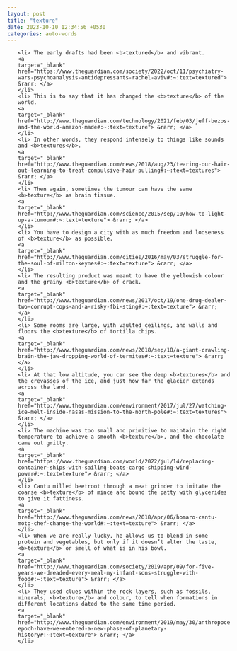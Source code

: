 ```yaml
---
layout: post
title: "texture"
date: 2023-10-10 12:34:56 +0530
categories: auto-words
---
```

<ol>

    <li> The early drafts had been <b>textured</b> and vibrant.
    <a 
    target="_blank" 
    href="https://www.theguardian.com/society/2022/oct/11/psychiatry-wars-psychoanalysis-antidepressants-rachel-aviv#:~:text=textured"> &rarr; </a>
    </li>
    <li> This is to say that it has changed the <b>texture</b> of the world.
    <a 
    target="_blank" 
    href="http://www.theguardian.com/technology/2021/feb/03/jeff-bezos-and-the-world-amazon-made#:~:text=texture"> &rarr; </a>
    </li>
    <li> In other words, they respond intensely to things like sounds and <b>textures</b>.
    <a 
    target="_blank" 
    href="http://www.theguardian.com/news/2018/aug/23/tearing-our-hair-out-learning-to-treat-compulsive-hair-pulling#:~:text=textures"> &rarr; </a>
    </li>
    <li> Then again, sometimes the tumour can have the same <b>texture</b> as brain tissue.
    <a 
    target="_blank" 
    href="http://www.theguardian.com/science/2015/sep/10/how-to-light-up-a-tumour#:~:text=texture"> &rarr; </a>
    </li>
    <li> You have to design a city with as much freedom and looseness of <b>texture</b> as possible.
    <a 
    target="_blank" 
    href="http://www.theguardian.com/cities/2016/may/03/struggle-for-the-soul-of-milton-keynes#:~:text=texture"> &rarr; </a>
    </li>
    <li> The resulting product was meant to have the yellowish colour and the grainy <b>texture</b> of crack.
    <a 
    target="_blank" 
    href="http://www.theguardian.com/news/2017/oct/19/one-drug-dealer-two-corrupt-cops-and-a-risky-fbi-sting#:~:text=texture"> &rarr; </a>
    </li>
    <li> Some rooms are large, with vaulted ceilings, and walls and floors the <b>texture</b> of tortilla chips.
    <a 
    target="_blank" 
    href="http://www.theguardian.com/news/2018/sep/18/a-giant-crawling-brain-the-jaw-dropping-world-of-termites#:~:text=texture"> &rarr; </a>
    </li>
    <li> At that low altitude, you can see the deep <b>textures</b> and the crevasses of the ice, and just how far the glacier extends across the land.
    <a 
    target="_blank" 
    href="http://www.theguardian.com/environment/2017/jul/27/watching-ice-melt-inside-nasas-mission-to-the-north-pole#:~:text=textures"> &rarr; </a>
    </li>
    <li> The machine was too small and primitive to maintain the right temperature to achieve a smooth <b>texture</b>, and the chocolate came out gritty.
    <a 
    target="_blank" 
    href="https://www.theguardian.com/world/2022/jul/14/replacing-container-ships-with-sailing-boats-cargo-shipping-wind-power#:~:text=texture"> &rarr; </a>
    </li>
    <li> Cantu milled beetroot through a meat grinder to imitate the coarse <b>texture</b> of mince and bound the patty with glycerides to give it fattiness.
    <a 
    target="_blank" 
    href="http://www.theguardian.com/news/2018/apr/06/homaro-cantu-moto-chef-change-the-world#:~:text=texture"> &rarr; </a>
    </li>
    <li> When we are really lucky, he allows us to blend in some protein and vegetables, but only if it doesn’t alter the taste, <b>texture</b> or smell of what is in his bowl.
    <a 
    target="_blank" 
    href="http://www.theguardian.com/society/2019/apr/09/for-five-years-we-dreaded-every-meal-my-infant-sons-struggle-with-food#:~:text=texture"> &rarr; </a>
    </li>
    <li> They used clues within the rock layers, such as fossils, minerals, <b>texture</b> and colour, to tell when formations in different locations dated to the same time period.
    <a 
    target="_blank" 
    href="http://www.theguardian.com/environment/2019/may/30/anthropocene-epoch-have-we-entered-a-new-phase-of-planetary-history#:~:text=texture"> &rarr; </a>
    </li>